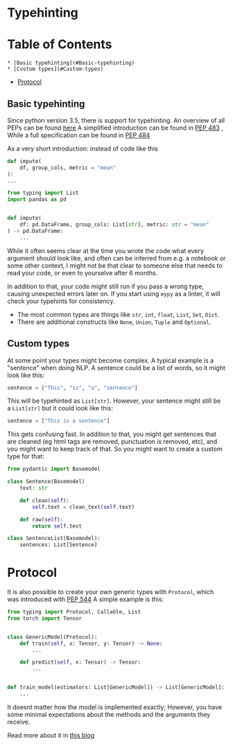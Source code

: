 # Typehinting

# Table of Contents

```
* [Basic typehinting](#Basic-typehinting)
* [Custom types](#Custom-types)
```

- [Protocol](#Protocol)

## Basic typehinting

Since python version 3.5, there is support for typehinting.
An overview of all PEPs can be found [here](https://docs.python.org/3/library/typing.html)
A simplified introduction can be found in [PEP 483](https://www.python.org/dev/peps/pep-0483/) , While
a full specification can be found in [PEP 484](https://www.python.org/dev/peps/pep-0484/)

As a very short introduction: instead of code like this

```python
def impute(
    df, group_cols, metric = "mean"
):
...
```

```python
from typing import List
import pandas as pd


def impute(
    df: pd.DataFrame, group_cols: List[str], metric: str = "mean"
) -> pd.DataFrame:
    ...
```

While it often seems clear at the time you wrote the code what every argument
should look like, and often can be inferred from e.g. a notebook or some other context,
I might not be that clear to someone else that needs to read your code, or even to yourselve after 6 months.

In addition to that, your code might still run if you pass a wrong type, causing unexpected errors later on. If you start using `mypy` as a linter, it will check your typehints for consistency.

- The most common types are things like `str`, `int`, `float`, `List`, `Set`, `Dict`.
- There are additional constructs like `None`, `Union`, `Tuple` and `Optional`.

## Custom types

At some point your types might become complex. A typical example is a "sentence" when doing NLP.
A sentence could be a list of words, so it might look like this:

```python
sentence = ["This", "is", "a", "sentence"]
```

This will be typehinted as `List[str]`.  However, your sentence might still be a `List[str]` but it could look like this:

```python
sentence = ["This is a sentence"]
```

This gets confusing fast. In addition to that, you might get sentences that are cleaned (eg html tags are removed, punctuation is removed, etc), and you might want to keep track of that. So you might want to create a custom type for that:

```python
from pydantic import Basemodel

class Sentence(Basemodel)
    text: str

    def clean(self):
        self.text = clean_text(self.text)

    def raw(self):
        return self.text

class SentenceList(Basemodel):
    sentences: List[Sentence]
```

# Protocol

It is also possible to create your own generic types with `Protocol`, which was introduced
with [PEP 544](https://www.python.org/dev/peps/pep-0544/)
A simple example is this:

```python
from typing import Protocol, Callable, List
from torch import Tensor


class GenericModel(Protocol):
    def train(self, x: Tensor, y: Tensor) -> None:
        ...

    def predict(self, x: Tensor) -> Tensor:
        ...


def train_model(estimators: List[GenericModel]) -> List[GenericModel]:
    ...
```

It doesnt matter how the model is implemented exactly; However, you have some minimal expectations about the methods and the arguments they receive.

Read more about it in [this blog](https://www.daan.fyi/writings/python-protocols)
